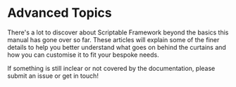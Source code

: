 # Advanced Topics

There's a lot to discover about Scriptable Framework beyond the basics this manual has gone over so far. These articles will explain some of the finer details to help you better understand what goes on behind the curtains and how you can customise it to fit your bespoke needs. 

If something is still inclear or not covered by the documentation, please submit an issue or get in touch!